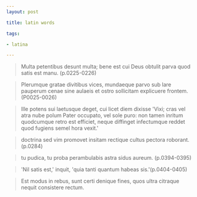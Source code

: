 ```yaml
---
layout: post

title: latin words

tags:

- latina

---
```


> Multa petentibus desunt multa; bene est cui Deus obtulit parva quod satis est manu. (p.0225-0226)

> Plerumque gratae divitibus vices,
mundaeque parvo sub lare pauperum
cenae sine aulaeis et ostro 
sollicitam explicuere frontem.(P0025-0026)

> Ille potens sui laetusque deget, cui licet diem dixisse 'Vixi; cras vel atra nube polum Pater occupato, vel sole puro: non tamen inritum quodcumque retro est efficiet, neque diffinget infectumque reddet quod fugiens semel hora vexit.'

> doctrina sed vim promovet insitam rectique cultus pectora roborant.(p.0284)

> tu pudica, tu proba perambulabis astra sidus aureum. (p.0394-0395)

> 'Nil satis est,' inquit, 'quia tanti quantum habeas sis.'(p.0404-0405)

> Est modus in rebus, sunt certi denique fines, quos ultra citraque nequit consistere rectum.

